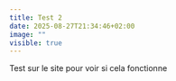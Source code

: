 ```yaml
---
title: Test 2
date: 2025-08-27T21:34:46+02:00
image: ""
visible: true
---
```

T﻿est sur le site pour voir si cela fonctionne